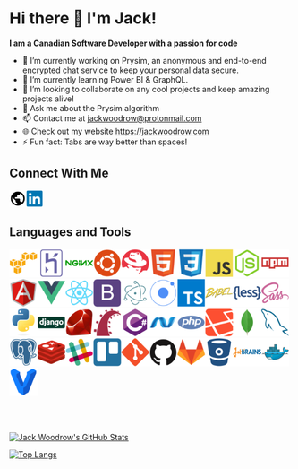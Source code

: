 # Hi there 👋 I'm Jack!

**I am a Canadian Software Developer with a passion for code**

- 🔭 I’m currently working on Prysim, an anonymous and end-to-end encrypted chat service to keep your personal data secure.
- 🌱 I’m currently learning Power BI & GraphQL.
- 👯 I’m looking to collaborate on any cool projects and keep amazing projects alive!
- 💬 Ask me about the Prysim algorithm
- 📫 Contact me at <a href = "mailto: jackwoodrow@protonmail.com">jackwoodrow@protonmail.com</a>
- 🌐 Check out my website <a href = "https://jackwoodrow.com">https://jackwoodrow.com</a>
- ⚡ Fun fact: Tabs are way better than spaces!

## Connect With Me
[<img align="left" src="https://raw.githubusercontent.com/jwoodrow99/jwoodrow99/main/images/earth/earth.svg" alt="Linked In" width="30">](https://jackwoodrow.com)

[<img src="https://raw.githubusercontent.com/jwoodrow99/jwoodrow99/main/images/linkedin/linkedin-original.svg" alt="Linked In" width="30">](https://www.linkedin.com/in/jack-woodrow-6a5b87178)

## Languages and Tools

<img src="https://raw.githubusercontent.com/jwoodrow99/jwoodrow99/main/images/amazonwebservices/amazonwebservices-original.svg" alt="AWS" width="50"><img src="https://raw.githubusercontent.com/jwoodrow99/jwoodrow99/main/images/heroku/heroku-original.svg" alt="Heroku" width="50"><img src="https://raw.githubusercontent.com/jwoodrow99/jwoodrow99/main/images/nginx/nginx-original.svg" alt="Nginx" width="50"><img src="https://raw.githubusercontent.com/jwoodrow99/jwoodrow99/main/images/ubuntu/ubuntu-plain.svg" alt="Ubuntu" width="50"><img src="https://raw.githubusercontent.com/jwoodrow99/jwoodrow99/main/images/redhat/redhat-plain.svg" alt="RedHat" width="50"><img src="https://raw.githubusercontent.com/jwoodrow99/jwoodrow99/main/images/html5/html5-original.svg" alt="HTML 5" width="50"><img src="https://raw.githubusercontent.com/jwoodrow99/jwoodrow99/main/images/css3/css3-original.svg" alt="CSS3" width="50"><img src="https://raw.githubusercontent.com/jwoodrow99/jwoodrow99/main/images/javascript/javascript-original.svg" alt="JavaScript" width="50"><img src="https://raw.githubusercontent.com/jwoodrow99/jwoodrow99/main/images/nodejs/nodejs-original.svg" alt="NodeJS" width="50"><img src="https://raw.githubusercontent.com/jwoodrow99/jwoodrow99/main/images/npm/npm-original-wordmark.svg" alt="NPM" width="50"><img src="https://raw.githubusercontent.com/jwoodrow99/jwoodrow99/main/images/angularjs/angularjs-original.svg" alt="Angular" width="50"><img src="https://raw.githubusercontent.com/jwoodrow99/jwoodrow99/main/images/vuejs/vuejs-original.svg" alt="VueJS" width="50"><img src="https://raw.githubusercontent.com/jwoodrow99/jwoodrow99/main/images/react/react-original.svg" alt="React" width="50"><img src="https://raw.githubusercontent.com/jwoodrow99/jwoodrow99/main/images/bootstrap/bootstrap-plain.svg" alt="Bootstrap" width="50"><img src="https://raw.githubusercontent.com/jwoodrow99/jwoodrow99/main/images/electron/electron-original.svg" alt="Electron" width="50"><img src="https://raw.githubusercontent.com/jwoodrow99/jwoodrow99/main/images/ionic/ionic-original.svg" alt="ionic" width="50"><img src="https://raw.githubusercontent.com/jwoodrow99/jwoodrow99/main/images/typescript/typescript-original.svg" alt="TypeScript" width="50"><img src="https://raw.githubusercontent.com/jwoodrow99/jwoodrow99/main/images/babel/babel-original.svg" alt="Babel" width="50"><img src="https://raw.githubusercontent.com/jwoodrow99/jwoodrow99/main/images/less/less-plain-wordmark.svg" alt="Less" width="50"><img src="https://raw.githubusercontent.com/jwoodrow99/jwoodrow99/main/images/sass/sass-original.svg" alt="SASS" width="50"><img src="https://raw.githubusercontent.com/jwoodrow99/jwoodrow99/main/images/python/python-original.svg" alt="Python" width="50"><img src="https://raw.githubusercontent.com/jwoodrow99/jwoodrow99/main/images/django/django-original.svg" alt="Django" width="50"><img src="https://raw.githubusercontent.com/jwoodrow99/jwoodrow99/main/images/ruby/ruby-original.svg" alt="Ruby" width="50"><img src="https://raw.githubusercontent.com/jwoodrow99/jwoodrow99/main/images/rails/rails-plain.svg" alt="Rails" width="50"><img src="https://raw.githubusercontent.com/jwoodrow99/jwoodrow99/main/images/csharp/csharp-original.svg" alt="C#" width="50"><img src="https://raw.githubusercontent.com/jwoodrow99/jwoodrow99/main/images/dot-net/dot-net-original.svg" alt="NET" width="50"><img src="https://raw.githubusercontent.com/jwoodrow99/jwoodrow99/main/images/php/php-plain.svg" alt="PHP" width="50"><img src="https://raw.githubusercontent.com/jwoodrow99/jwoodrow99/main/images/laravel/laravel-plain.svg" alt="Laravel" width="50"><img src="https://raw.githubusercontent.com/jwoodrow99/jwoodrow99/main/images/mongodb/mongodb-original.svg" alt="MongoDB" width="50"><img src="https://raw.githubusercontent.com/jwoodrow99/jwoodrow99/main/images/mysql/mysql-original.svg" alt="MySQL" width="50"><img src="https://raw.githubusercontent.com/jwoodrow99/jwoodrow99/main/images/postgresql/postgresql-plain.svg" alt="PostgreSQL" width="50"><img src="https://raw.githubusercontent.com/jwoodrow99/jwoodrow99/main/images/redis/redis-original.svg" alt="Redis" width="50"><img src="https://raw.githubusercontent.com/jwoodrow99/jwoodrow99/main/images/slack/slack-original.svg" alt="Slack" width="50"><img src="https://raw.githubusercontent.com/jwoodrow99/jwoodrow99/main/images/trello/trello-plain.svg" alt="Trello" width="50"><img src="https://raw.githubusercontent.com/jwoodrow99/jwoodrow99/main/images/git/git-original.svg" alt="GIT" width="50"><img src="https://raw.githubusercontent.com/jwoodrow99/jwoodrow99/main/images/github/github-original.svg" alt="GitHub" width="50"><img src="https://raw.githubusercontent.com/jwoodrow99/jwoodrow99/main/images/gitlab/gitlab-original.svg" alt="GitLab" width="50"><img src="https://raw.githubusercontent.com/jwoodrow99/jwoodrow99/main/images/bitbucket/bitbucket-original.svg" alt="BitBucket" width="50"><img src="https://raw.githubusercontent.com/jwoodrow99/jwoodrow99/main/images/jetbrains/jetbrains-original.svg" alt="JetBrains" width="50"><img src="https://raw.githubusercontent.com/jwoodrow99/jwoodrow99/main/images/docker/docker-original.svg" alt="Docker" width="50"><img src="https://raw.githubusercontent.com/jwoodrow99/jwoodrow99/main/images/vagrant/vagrant-original.svg" alt="Vagrant" width="50">

<br><br>

[![Jack Woodrow's GitHub Stats](https://github-readme-stats.vercel.app/api?username=jwoodrow99&hide_border=true&show_icons=true)](https://github.com/jwoodrow99)

[![Top Langs](https://github-readme-stats.vercel.app/api/top-langs/?username=jwoodrow99&hide_border=true)](https://github.com/jwoodrow99?tab=repositories)

